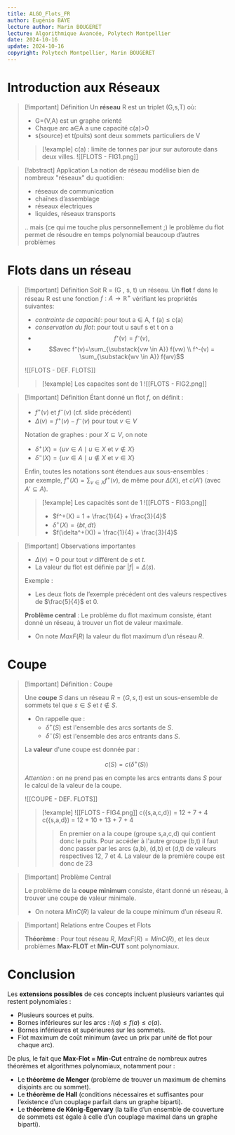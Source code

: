 ```yaml
---
title: ALGO_Flots_FR
author: Eugénio BAYE
lecture author: Marin BOUGERET
lecture: Algorithmique Avancée, Polytech Montpellier
date: 2024-10-16
update: 2024-10-16
copyright: Polytech Montpellier, Marin BOUGERET
---
```

# Introduction aux Réseaux
> [!important] Définition
> Un **réseau** R est un triplet (G,s,T) où:
>- G=(V,A) est un graphe orienté
>- Chaque arc a$\in$A a une capacité c(a)>0
>- s(source) et t(puits) sont deux sommets particuliers de V
>
>> [!example] 
>> c(a) : limite de tonnes par jour sur autoroute dans deux villes.
>> ![[FLOTS - FIG1.png]]

> [!abstract] Application
> La notion de réseau modélise bien de nombreux "réseaux" du quotidien:
>- réseaux de communication
>- chaînes d’assemblage
>- réseaux électriques
>- liquides, réseaux transports
>
> .. mais (ce qui me touche plus personnellement ;) le problème du flot permet de résoudre en temps polynomial beaucoup d’autres problèmes

# Flots dans un réseau
> [!important] Définition
> Soit R = (G , s, t) un réseau. Un **flot** f dans le réseau R est une fonction $f : A \to \mathbb{R}^+$ vérifiant les propriétés suivantes:
>- *contrainte de capacité*: pour tout a ∈ A, f (a) ≤ c(a)
>- *conservation du flot*: pour tout u sauf s et t on a
>- $$f⁺(v)=f⁻(v),$$
>- $$avec f⁺(v)=\sum_{\substack{vw \in A}} f(vw) \\ f^-(v) = \sum_{\substack{wv \in A}} f(wv)$$
>
> ![[FLOTS - DEF. FLOTS]]
>> [!example]
>> Les capacites sont de 1
>> ![[FLOTS - FIG2.png]]

> [!important] Définition
> Étant donné un flot $f$, on définit :
> 
> - $f^+(v)$ et $f^-(v)$ (cf. slide précédent)
> - $\Delta(v) = f^+(v) - f^-(v)$ pour tout $v \in V$
> 
> Notation de graphes : pour $X \subseteq V$, on note
> 
> - $\delta^+(X) = \{ uv \in A \mid u \in X \text{ et } v \notin X \}$
> - $\delta^-(X) = \{ uv \in A \mid u \notin X \text{ et } v \in X \}$
> 
> Enfin, toutes les notations sont étendues aux sous-ensembles :  
> par exemple, $f^+(X) = \sum_{v \in X} f^+(v)$, de même pour $\Delta(X)$, et $c(A')$ (avec $A' \subseteq A$).
> 
>> [!example]
>> Les capacités sont de 1
>> ![[FLOTS - FIG3.png]]
>> - $f^+(X) = 1 + \frac{1}{4} + \frac{3}{4}$ 
>> - $\delta^+(X) = \{ bt, dt \}$ 
>> - $f(\delta^+(X)) = \frac{1}{4} + \frac{3}{4}$

> [!important] Observations importantes
> 
> - $\Delta(v) = 0$ pour tout $v$ différent de $s$ et $t$.
> - La valeur du flot est définie par $|f| = \Delta(s)$.
> 
> Exemple :
> 
> - Les deux flots de l’exemple précédent ont des valeurs respectives de $\frac{5}{4}$ et $0$.
> 
> **Problème central** :
> Le problème du flot maximum consiste, étant donné un réseau, à trouver un flot de valeur maximale.
> 
> - On note $MaxF(R)$ la valeur du flot maximum d’un réseau $R$.


# Coupe
> [!important] Définition : Coupe
> 
> Une **coupe** $S$ dans un réseau $R = (G, s, t)$ est un sous-ensemble de sommets tel que $s \in S$ et $t \notin S$.
> 
> - On rappelle que : 
>   - $\delta^+(S)$ est l'ensemble des arcs sortants de $S$.
>   - $\delta^-(S)$ est l'ensemble des arcs entrants dans $S$.
> 
> La **valeur** d'une coupe est donnée par :
> 
> $$ c(S) = c(\delta^+(S)) $$
> 
> *Attention* : on ne prend pas en compte les arcs entrants dans $S$ pour le calcul de la valeur de la coupe.
> 
> ![[COUPE - DEF. FLOTS]]
> 
>> [!example] 
>> ![[FLOTS - FIG4.png]]
>> c({s,a,c,d}) = 12 + 7 + 4
>> c({s,a,d}) = 12 + 10 + 13 + 7 + 4
>>> En premier on a la coupe (groupe s,a,c,d) qui contient donc le puits. Pour accéder à l'autre groupe (b,t) il faut donc passer par les arcs (a,b), (d,b) et (d,t) de valeurs respectives 12, 7 et 4. La valeur de la première coupe est donc de 23

> [!important] Problème Central
> 
> Le problème de la **coupe minimum** consiste, étant donné un réseau, à trouver une coupe de valeur minimale.
> 
> - On notera $MinC(R)$ la valeur de la coupe minimum d’un réseau $R$.

> [!important] Relations entre Coupes et Flots
> 
> **Théorème** :
> Pour tout réseau $R$, $MaxF(R) = MinC(R)$, et les deux problèmes **Max-FLOT** et **Min-CUT** sont polynomiaux.

# Conclusion

Les **extensions possibles** de ces concepts incluent plusieurs variantes qui restent polynomiales :
- Plusieurs sources et puits.
- Bornes inférieures sur les arcs : $l(a) \leq f(a) \leq c(a)$.
- Bornes inférieures et supérieures sur les sommets.
- Flot maximum de coût minimum (avec un prix par unité de flot pour chaque arc).

De plus, le fait que **Max-Flot = Min-Cut** entraîne de nombreux autres théorèmes et algorithmes polynomiaux, notamment pour :
- Le **théorème de Menger** (problème de trouver un maximum de chemins disjoints arc ou sommet).
- Le **théorème de Hall** (conditions nécessaires et suffisantes pour l’existence d’un couplage parfait dans un graphe biparti).
- Le **théorème de König-Egervary** (la taille d’un ensemble de couverture de sommets est égale à celle d’un couplage maximal dans un graphe biparti).